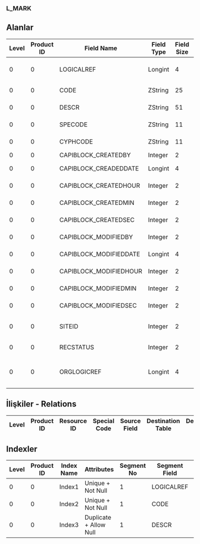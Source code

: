 ### L_MARK

## Alanlar

**Level**|**Product ID**|**Field Name**|**Field Type**|**Field Size**|**Field Offset**|**Türkçe Açıklama**|**Expression**
-----|-----|-----|-----|-----|-----|-----|-----
0|0|LOGICALREF|Longint|4|0|İşaretle|Mark Logical Reference
0|0|CODE|ZString|25|4|Marka Kodu|Brand Code
0|0|DESCR|ZString|51|29|Marka Tanımı|Brand Definition
0|0|SPECODE|ZString|11|80|Marka Özel Kodu|Brand Aux. Code
0|0|CYPHCODE|ZString|11|91|Marka Yetki Kodu|Brand Auth. Code
0|0|CAPIBLOCK_CREATEDBY|Integer|2|102|Oluşturan|Created By
0|0|CAPIBLOCK_CREADEDDATE|Longint|4|104|Oluşturulma Tarihi|Created Date
0|0|CAPIBLOCK_CREATEDHOUR|Integer|2|108|Oluşturulma Saati|Created Hour
0|0|CAPIBLOCK_CREATEDMIN|Integer|2|110|Oluşturulma Dakikası|Created Minute
0|0|CAPIBLOCK_CREATEDSEC|Integer|2|112|Oluşturulma Saniyesi|Created Second
0|0|CAPIBLOCK_MODIFIEDBY|Integer|2|114|Değiştiren|Modified By
0|0|CAPIBLOCK_MODIFIEDDATE|Longint|4|116|Değiştirilme Tarihi|Modified Date
0|0|CAPIBLOCK_MODIFIEDHOUR|Integer|2|120|Değiştirilme Saati|Modified Hour
0|0|CAPIBLOCK_MODIFIEDMIN|Integer|2|122|Değiştirilme Dakikası|Modified Minute
0|0|CAPIBLOCK_MODIFIEDSEC|Integer|2|124|Değiştirilme Saniyesi|Modified Second
0|0|SITEID|Integer|2|126|Veri Merkezi|Data Processing Site
0|0|RECSTATUS|Integer|2|128|Kayıt Durumu|Record Status
0|0|ORGLOGICREF|Longint|4|130|Orijinal Kayıt Log. Ref.|Original Record Logical Reference

## İlişkiler - Relations
**Level**|**Product ID**|**Resource ID**|**Special Code**|**Source Field**|**Destination Table**|**Destination Field**|**Relation Type**|**Extra Condition**
-----|-----|-----|-----|-----|-----|-----|-----|-----

## Indexler
**Level**|**Product ID**|**Index Name**|**Attributes**|**Segment No**|**Segment Field**|**Sense**
-----|-----|-----|-----|-----|-----|-----
0|0|Index1|Unique + Not Null|1|LOGICALREF|Ascending
0|0|Index2|Unique + Not Null|1|CODE|Ascending
0|0|Index3|Duplicate + Allow Null|1|DESCR|Ascending
